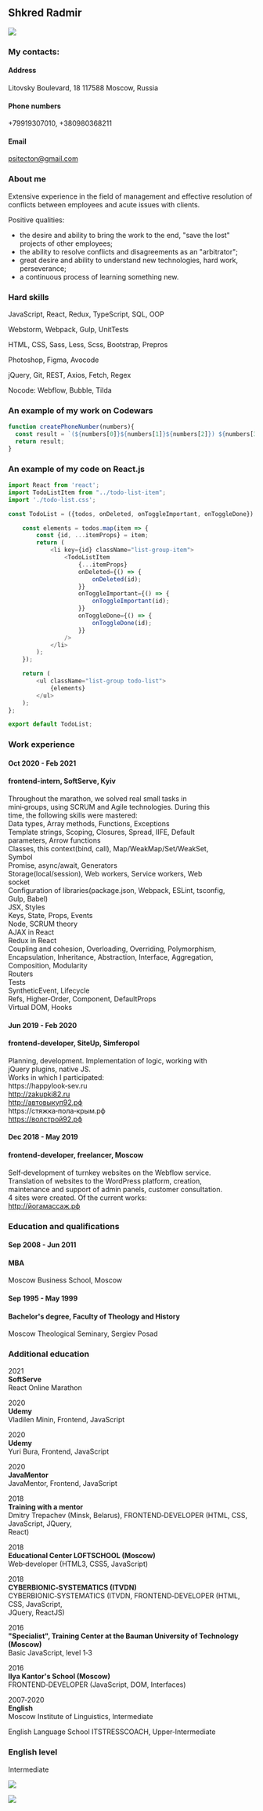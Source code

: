 ## Shkred Radmir ##

![](img/me3.jpg)

### My contacts:
#### Address
Litovsky Boulevard, 18
117588 Moscow, Russia
#### Phone numbers
+79919307010,
+380980368211
#### Email
psitecton@gmail.com

### About me

Extensive experience in the field of management and effective resolution of conflicts between
employees and acute issues with clients.

Positive qualities:
* the desire and ability to bring the work to the end, "save the lost" projects of other employees;
* the ability to resolve conflicts and disagreements as an "arbitrator";
* great desire and ability to understand new technologies, hard work, perseverance;
* a continuous process of learning something new.

### Hard skills

JavaScript, React, Redux,
TypeScript, SQL, OOP

Webstorm, Webpack, Gulp,
UnitTests

HTML, CSS, Sass, Less,
Scss, Bootstrap, Prepros

Photoshop, Figma, Avocode

jQuery, Git, REST, Axios,
Fetch, Regex

Nocode: Webflow, Bubble, Tilda

### An example of my work on Codewars

```JavaScript
function createPhoneNumber(numbers){
  const result = `(${numbers[0]}${numbers[1]}${numbers[2]}) ${numbers[3]}${numbers[4]}${numbers[5]}-${numbers[6]}${numbers[7]}${numbers[8]}${numbers[9]}`;
  return result;
}
```

### An example of my code on React.js

```JavaScript
import React from 'react';
import TodoListItem from "../todo-list-item";
import './todo-list.css';

const TodoList = ({todos, onDeleted, onToggleImportant, onToggleDone}) => {

    const elements = todos.map(item => {
        const {id, ...itemProps} = item;
        return (
            <li key={id} className="list-group-item">
                <TodoListItem
                    {...itemProps}
                    onDeleted={() => {
                        onDeleted(id);
                    }}
                    onToggleImportant={() => {
                        onToggleImportant(id);
                    }}
                    onToggleDone={() => {
                        onToggleDone(id);
                    }}
                />
            </li>
        );
    });

    return (
        <ul className="list-group todo-list">
            {elements}
        </ul>
    );
};

export default TodoList;
```

### Work experience

#### Oct 2020 - Feb 2021
#### frontend-intern, SoftServe, Кyiv
Throughout the marathon, we solved real small tasks in  
mini‑groups, using SCRUM and Agile technologies. During this  
time, the following skills were mastered:  
Data types, Array methods, Functions, Exceptions  
Template strings, Scoping, Closures, Spread, IIFE, Default  
parameters, Arrow functions  
Сlasses, this context(bind, call), Map/WeakMap/Set/WeakSet,  
Symbol  
Promise, async/await, Generators  
Storage(local/session), Web workers, Service workers, Web  
socket  
Configuration of libraries(package.json, Webpack, ESLint, tsconfig,  
Gulp, Babel)  
JSX, Styles  
Keys, State, Props, Events  
Node, SCRUM theory  
AJAX in React  
Redux in React  
Coupling and cohesion, Overloading, Overriding, Polymorphism,  
Encapsulation, Inheritance, Abstraction, Interface, Aggregation,  
Composition, Modularity  
Routers  
Tests  
SyntheticEvent, Lifecycle  
Refs, Higher‑Order, Component, DefaultProps  
Virtual DOM, Hooks   

#### Jun 2019 - Feb 2020
#### frontend-developer, SiteUp, Simferopol
Planning, development. Implementation of logic, working with  
jQuery plugins, native JS.  
Works in which I participated:  
https://happylook‑sev.ru  
http://zakupki82.ru  
http://автовыкуп92.рф  
https://стяжка‑пола‑крым.рф  
https://волстрой92.рф  

#### Dec 2018 - May 2019
#### frontend-developer, freelancer, Moscow
Self‑development of turnkey websites on the Webflow service.  
Translation of websites to the WordPress platform, creation,  
maintenance and support of admin panels, customer consultation.  
4 sites were created. Of the current works:  
http://йогамассаж.рф  

### Education and qualifications
#### Sep 2008 - Jun 2011
#### МВА
Moscow Business School, Moscow  

#### Sep 1995 - May 1999
#### Bachelor's degree, Faculty of Theology and History
Moscow Theological Seminary, Sergiev Posad  

### Additional education

2021  
**SoftServe**  
React Online Marathon  

2020  
**Udemy**  
Vladilen Minin, Frontend, JavaScript  

2020  
**Udemy**  
Yuri Bura, Frontend, JavaScript  

2020  
**JavaMentor**  
JavaMentor, Frontend, JavaScript  

2018  
**Training with a mentor**  
Dmitry Trepachev (Minsk, Belarus), FRONTEND‑DEVELOPER (HTML, CSS, JavaScript, JQuery,  
React)  

2018  
**Educational Center LOFTSCHOOL (Moscow)**  
Web‑developer (HTML3, CSS5, JavaScript)  

2018  
**CYBERBIONIC‑SYSTEMATICS (ITVDN)**  
CYBERBIONIC‑SYSTEMATICS (ITVDN, FRONTEND‑DEVELOPER (HTML, CSS, JavaScript,  
JQuery, ReactJS)  

2016  
**"Specialist", Training Center at the Bauman University of Technology (Moscow)**  
Basic JavaScript, level 1‑3  

2016  
**Ilya Kantor's School (Moscow)**  
FRONTEND‑DEVELOPER (JavaScript, DOM, Interfaces)  

2007‑2020  
**English**  
Moscow Institute of Linguistics, Intermediate  

English Language School ITSTRESSCOACH, Upper‑Intermediate  

### English level 
Intermediate  

![](img/certificateJS.jpg)  

![](img/english_sertification.jpg)  